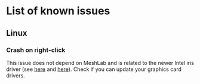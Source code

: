# List of known issues

## Linux

### Crash on right-click

This issue does not depend on MeshLab and is related to the newer Intel iris driver (see [here](https://github.com/cnr-isti-vclab/meshlab/issues/809) and [here](https://gitlab.freedesktop.org/mesa/mesa/-/issues/3663)). Check if you can update your graphics card drivers.